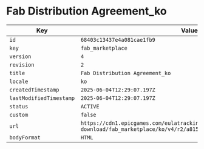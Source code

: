 # Fab Distribution Agreement_ko

| Key | Value |
| --- | ----- |
| `id` | `68403c13437e4a081cae1fb9` |
| `key` | `fab_marketplace` |
| `version` | `4` |
| `revision` | `2` |
| `title` | `Fab Distribution Agreement_ko` |
| `locale` | `ko` |
| `createdTimestamp` | `2025-06-04T12:29:07.197Z` |
| `lastModifiedTimestamp` | `2025-06-04T12:29:07.197Z` |
| `status` | `ACTIVE` |
| `custom` | `false` |
| `url` | `https://cdn1.epicgames.com/eulatracking-download/fab_marketplace/ko/v4/r2/a81514f5a2817011fadfd42349cd29ef.pdf` |
| `bodyFormat` | `HTML` |
